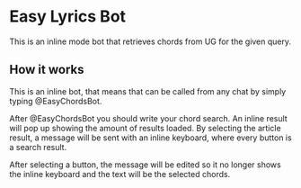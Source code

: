 # Easy Lyrics Bot
This is an inline mode bot that retrieves chords from UG for the given query.

## How it works
This is an inline bot, that means that can be called from any chat by simply typing @EasyChordsBot.

After @EasyChordsBot you should write your chord search. An inline result will pop up showing the amount of results 
loaded. By selecting the article result, a message will be sent with an inline keyboard, where every button is a search 
result.

After selecting a button, the message will be edited so it no longer shows the inline keyboard and the text will be
the selected chords.